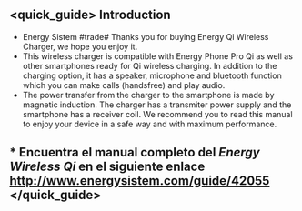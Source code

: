 ## <quick_guide> Introduction

* Energy Sistem #trade# Thanks you for buying Energy Qi Wireless Charger, we hope you enjoy it.
* This wireless charger is compatible with Energy Phone Pro Qi as well as other smartphones ready for Qi wireless charging. In addition to the charging option, it has a speaker, microphone and bluetooth function which you can make calls (handsfree) and play audio.
* The power transfer from the charger to the smartphone is made by magnetic induction. The charger has a transmiter power supply and the smartphone has a receiver coil.
We recommend you to read this manual to enjoy your device in a safe way and with maximum performance.

## <unique> * Encuentra el manual completo del *Energy Wireless Qi* en el siguiente enlace  http://www.energysistem.com/guide/42055 </unique> </quick_guide>
